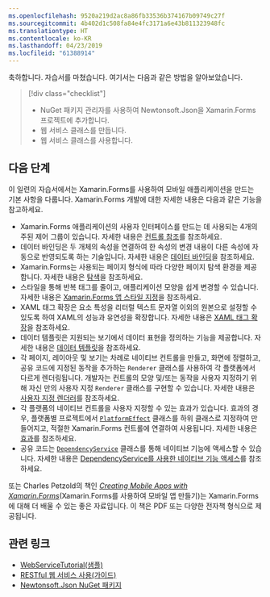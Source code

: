 ```yaml
---
ms.openlocfilehash: 9520a219d2ac8a86fb33536b374167b09749c27f
ms.sourcegitcommit: 4b402d1c508fa84e4fc3171a6e43b811323948fc
ms.translationtype: HT
ms.contentlocale: ko-KR
ms.lasthandoff: 04/23/2019
ms.locfileid: "61388914"
---
```

축하합니다. 자습서를 마쳤습니다. 여기서는 다음과 같은 방법을 알아보았습니다.

> [!div class="checklist"]
> - NuGet 패키지 관리자를 사용하여 Newtonsoft.Json을 Xamarin.Forms 프로젝트에 추가합니다.
> - 웹 서비스 클래스를 만듭니다.
> - 웹 서비스 클래스를 사용합니다.

## <a name="next-steps"></a>다음 단계

이 일련의 자습서에서는 Xamarin.Forms를 사용하여 모바일 애플리케이션을 만드는 기본 사항을 다룹니다. Xamarin.Forms 개발에 대한 자세한 내용은 다음과 같은 기능을 참고하세요.

- Xamarin.Forms 애플리케이션의 사용자 인터페이스를 만드는 데 사용되는 4개의 주된 제어 그룹이 있습니다. 자세한 내용은 [컨트롤 참조](~/xamarin-forms/user-interface/controls/index.md)를 참조하세요.
- 데이터 바인딩은 두 개체의 속성을 연결하여 한 속성의 변경 내용이 다른 속성에 자동으로 반영되도록 하는 기술입니다. 자세한 내용은 [데이터 바인딩](~/xamarin-forms/app-fundamentals/data-binding/index.md)을 참조하세요.
- Xamarin.Forms는 사용되는 페이지 형식에 따라 다양한 페이지 탐색 환경을 제공합니다. 자세한 내용은 [탐색](~/xamarin-forms/app-fundamentals/navigation/index.md)을 참조하세요.
- 스타일을 통해 반복 태그를 줄이고, 애플리케이션 모양을 쉽게 변경할 수 있습니다. 자세한 내용은 [Xamarin.Forms 앱 스타일 지정](~/xamarin-forms/user-interface/styles/index.md)을 참조하세요.
- XAML 태그 확장은 요소 특성을 리터럴 텍스트 문자열 이외의 원본으로 설정할 수 있도록 하여 XAML의 성능과 유연성을 확장합니다. 자세한 내용은 [XAML 태그 확장](~/xamarin-forms/xaml/markup-extensions/index.md)을 참조하세요.
- 데이터 템플릿은 지원되는 보기에서 데이터 표현을 정의하는 기능을 제공합니다. 자세한 내용은 [데이터 템플릿](~/xamarin-forms/app-fundamentals/templates/data-templates/index.md)을 참조하세요.
- 각 페이지, 레이아웃 및 보기는 차례로 네이티브 컨트롤을 만들고, 화면에 정렬하고, 공유 코드에 지정된 동작을 추가하는 `Renderer` 클래스를 사용하여 각 플랫폼에서 다르게 렌더링됩니다. 개발자는 컨트롤의 모양 및/또는 동작을 사용자 지정하기 위해 자신 만의 사용자 지정 `Renderer` 클래스를 구현할 수 있습니다. 자세한 내용은 [사용자 지정 렌더러](~/xamarin-forms/app-fundamentals/custom-renderer/index.md)를 참조하세요.
- 각 플랫폼의 네이티브 컨트롤을 사용자 지정할 수 있는 효과가 있습니다. 효과의 경우, 플랫폼별 프로젝트에서 [`PlatformEffect`](xref:Xamarin.Forms.PlatformEffect`2) 클래스를 하위 클래스로 지정하여 만들어지고, 적절한 Xamarin.Forms 컨트롤에 연결하여 사용됩니다. 자세한 내용은 [효과](~/xamarin-forms/app-fundamentals/effects/index.md)를 참조하세요.
- 공유 코드는 [`DependencyService`](xref:Xamarin.Forms.DependencyService) 클래스를 통해 네이티브 기능에 액세스할 수 있습니다. 자세한 내용은 [DependencyService를 사용한 네이티브 기능 액세스](~/xamarin-forms/app-fundamentals/dependency-service/index.md)를 참조하세요.

또는 Charles Petzold의 책인 [_Creating Mobile Apps with Xamarin.Forms_](~/xamarin-forms/creating-mobile-apps-xamarin-forms/index.md)(Xamarin.Forms를 사용하여 모바일 앱 만들기)는 Xamarin.Forms에 대해 더 배울 수 있는 좋은 자료입니다. 이 책은 PDF 또는 다양한 전자책 형식으로 제공됩니다.

## <a name="related-links"></a>관련 링크

- [WebServiceTutorial(샘플)](https://developer.xamarin.com/samples/xamarin-forms/GetStarted/Tutorials/WebServiceTutorial)
- [RESTful 웹 서비스 사용(가이드)](~/xamarin-forms/data-cloud/consuming/rest.md)
- [Newtonsoft.Json NuGet 패키지](https://www.nuget.org/packages/Newtonsoft.Json/)
